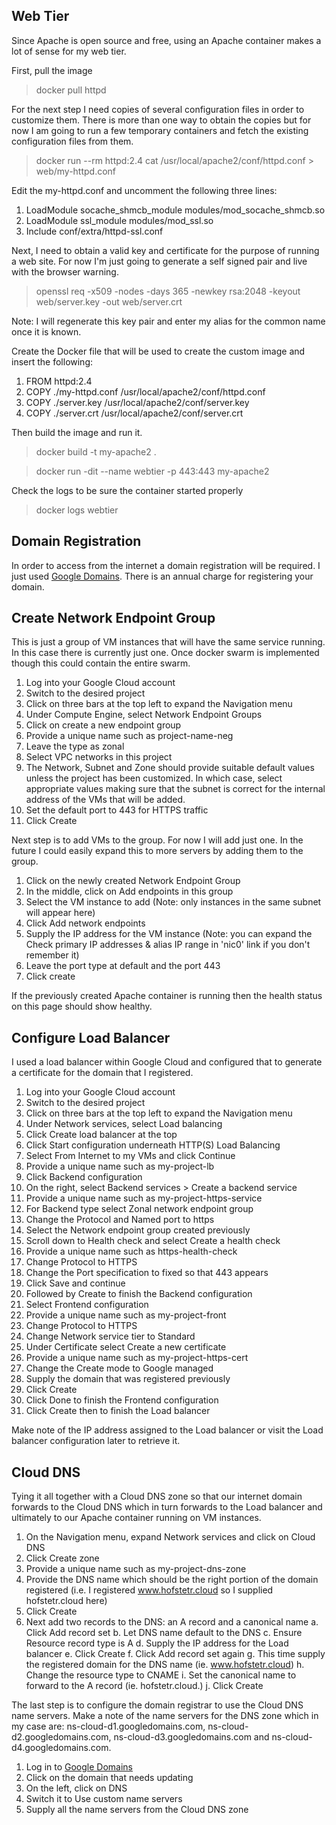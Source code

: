 ## Web Tier
Since Apache is open source and free, using an Apache container makes a lot of sense for my web tier.

First, pull the image

> docker pull httpd

For the next step I need copies of several configuration files in order to customize them. There is more than one way to obtain the copies but for now I am going to run a few temporary containers and fetch the existing configuration files from them.

> docker run --rm httpd:2.4 cat /usr/local/apache2/conf/httpd.conf > web/my-httpd.conf

Edit the my-httpd.conf and uncomment the following three lines:

1. LoadModule socache_shmcb_module modules/mod_socache_shmcb.so
2. LoadModule ssl_module modules/mod_ssl.so
3. Include conf/extra/httpd-ssl.conf

Next, I need to obtain a valid key and certificate for the purpose of running a web site. For now I'm just going to generate a self signed pair and live with the browser warning.

> openssl req -x509 -nodes -days 365 -newkey rsa:2048 -keyout web/server.key -out web/server.crt

Note: I will regenerate this key pair and enter my alias for the common name once it is known.

Create the Docker file that will be used to create the custom image and insert the following:

1. FROM httpd:2.4
2. COPY ./my-httpd.conf /usr/local/apache2/conf/httpd.conf
3. COPY ./server.key /usr/local/apache2/conf/server.key
4. COPY ./server.crt /usr/local/apache2/conf/server.crt

Then build the image and run it.

> docker build -t my-apache2 .

> docker run -dit --name webtier -p 443:443 my-apache2

Check the logs to be sure the container started properly

> docker logs webtier

## Domain Registration
In order to access from the internet a domain registration will be required. I just used [Google Domains](https://domains.google.com). There is an annual charge for registering your domain.

## Create Network Endpoint Group
This is just a group of VM instances that will have the same service running. In this case there is currently just one. Once docker swarm is implemented though this could contain the entire swarm. 

1. Log into your Google Cloud account
2. Switch to the desired project
3. Click on three bars at the top left to expand the Navigation menu
4. Under Compute Engine, select Network Endpoint Groups
5. Click on create a new endpoint group
6. Provide a unique name such as project-name-neg
7. Leave the type as zonal
8. Select VPC networks in this project
9. The Network, Subnet and Zone should provide suitable default values unless the project has been customized. In which case, select appropriate values making sure that the subnet is correct for the internal address of the VMs that will be added.
10. Set the default port to 443 for HTTPS traffic
11. Click Create

Next step is to add VMs to the group. For now I will add just one. In the future I could easily expand this to more servers by adding them to the group.

1. Click on the newly created Network Endpoint Group
2. In the middle, click on Add endpoints in this group
3. Select the VM instance to add (Note: only instances in the same subnet will appear here)
4. Click Add network endpoints
5. Supply the IP address for the VM instance (Note: you can expand the Check primary IP addresses & alias IP range in 'nic0' link if you don't remember it)
6. Leave the port type at default and the port 443
7. Click create

If the previously created Apache container is running then the health status on this page should show healthy.

## Configure Load Balancer
I used a load balancer within Google Cloud and configured that to generate a certificate for the domain that I registered.

1. Log into your Google Cloud account
2. Switch to the desired project
3. Click on three bars at the top left to expand the Navigation menu
4. Under Network services, select Load balancing
5. Click Create load balancer at the top
6. Click Start configuration underneath HTTP(S) Load Balancing
7. Select From Internet to my VMs and click Continue
8. Provide a unique name such as my-project-lb
9. Click Backend configuration
10. On the right, select Backend services > Create a backend service
11. Provide a unique name such as my-project-https-service
12. For Backend type select Zonal network endpoint group
13. Change the Protocol and Named port to https
14. Select the Network endpoint group created previously
15. Scroll down to Health check and select Create a health check
16. Provide a unique name such as https-health-check
17. Change Protocol to HTTPS
18. Change the Port specification to fixed so that 443 appears
19. Click Save and continue
20. Followed by Create to finish the Backend configuration
21. Select Frontend configuration
22. Provide a unique name such as my-project-front
23. Change Protocol to HTTPS
24. Change Network service tier to Standard
25. Under Certificate select Create a new certificate
26. Provide a unique name such as my-project-https-cert
27. Change the Create mode to Google managed
28. Supply the domain that was registered previously
29. Click Create
30. Click Done to finish the Frontend configuration
31. Click Create then to finish the Load balancer

Make note of the IP address assigned to the Load balancer or visit the Load balancer configuration later to retrieve it.

## Cloud DNS
Tying it all together with a Cloud DNS zone so that our internet domain forwards to the Cloud DNS which in turn forwards to the Load balancer and ultimately to our Apache container running on VM instances.

1. On the Navigation menu, expand Network services and click on Cloud DNS
2. Click Create zone
3. Provide a unique name such as my-project-dns-zone
4. Provide the DNS name which should be the right portion of the domain registered (i.e. I registered www.hofstetr.cloud so I supplied hofstetr.cloud here)
5. Click Create
6. Next add two records to the DNS: an A record and a canonical name
    a. Click Add record set
    b. Let DNS name default to the DNS
    c. Ensure Resource record type is A
    d. Supply the IP address for the Load balancer
    e. Click Create
    f. Click Add record set again
    g. This time supply the registered domain for the DNS name (ie. www.hofstetr.cloud)
    h. Change the resource type to CNAME
    i. Set the canonical name to forward to the A record (ie. hofstetr.cloud.)
    j. Click Create

The last step is to configure the domain registrar to use the Cloud DNS name servers. Make a note of the name servers for the DNS zone which in my case are: ns-cloud-d1.googledomains.com, ns-cloud-d2.googledomains.com, ns-cloud-d3.googledomains.com and ns-cloud-d4.googledomains.com.

1. Log in to [Google Domains](https://domains.google.com)
2. Click on the domain that needs updating
3. On the left, click on DNS
4. Switch it to Use custom name servers
5. Supply all the name servers from the Cloud DNS zone

